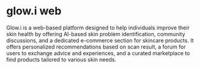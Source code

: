 # glow.i web
 Glow.i is a web-based platform designed to help individuals improve their skin health by offering AI-based skin problem identification, community discussions, and a dedicated e-commerce section for skincare products. It offers personalized recommendations based on scan result, a forum for users to exchange advice and experiences, and a curated marketplace to find products tailored to various skin needs.
